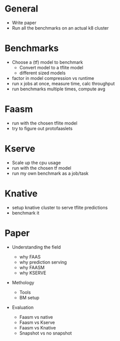 # General
- Write paper
- Run all the benchmarks on an actual k8 cluster

# Benchmarks
- Choose a (tf) model to benchmark
    - Convert model to a tflite model
    - different sized models
- factor in model compression vs runtime
- run x jobs at once, measure time, calc throughput
- run benchmarks multiple times, compute avg

# Faasm
- run with the chosen tflite model
- try to figure out protofaaslets


# Kserve
- Scale up the cpu usage
- run with the chosen tf model
- run my own benchmark as a job/task

# Knative
- setup knative cluster to serve tflite predictions
- benchmark it



# Paper

- Understanding the field
    - why FAAS
    - why prediction serving
    - why FAASM
    - why KSERVE
    

- Methology
    - Tools
    - BM setup


- Evaluation
    - Faasm vs native
    - Faasm vs Kserve
    - Faasm vs Knative
    - Snapshot vs no snapshot

